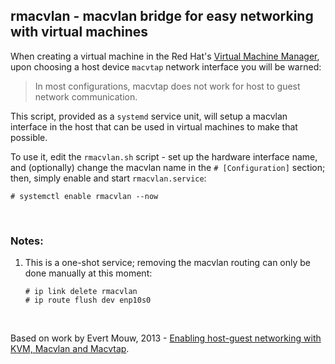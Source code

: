## rmacvlan - macvlan bridge for easy networking with virtual machines

When creating a virtual machine in the Red Hat's [Virtual Machine Manager](https://virt-manager.org/), upon choosing a host device `macvtap` network interface you will be warned:

> In most configurations, macvtap does not work for host to guest network communication.

This script, provided as a `systemd` service unit, will setup a macvlan interface in the host that can be used in virtual machines to make that possible.

To use it, edit the `rmacvlan.sh` script - set up the hardware interface name, and (optionally) change the macvlan name in the `# [Configuration]` section; then, simply enable and start `rmacvlan.service`:

    # systemctl enable rmacvlan --now

<br>

### Notes:

1. This is a one-shot service; removing the macvlan routing can only be done manually at this moment:

       # ip link delete rmacvlan
       # ip route flush dev enp10s0

<br>

Based on work by Evert Mouw, 2013 - [Enabling host-guest networking with KVM, Macvlan and Macvtap](https://www.furorteutonicus.eu/2013/08/04/enabling-host-guest-networking-with-kvm-macvlan-and-macvtap/).


